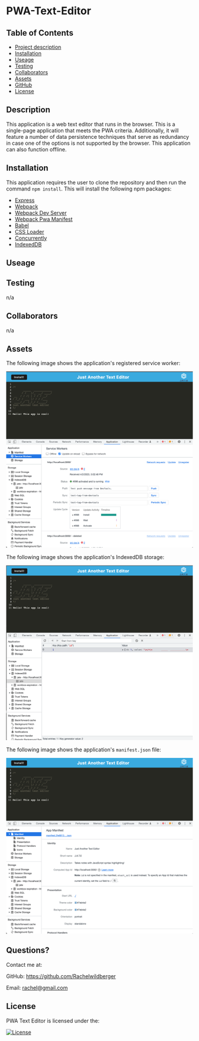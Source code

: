 # PWA-Text-Editor

  ## Table of Contents
  - [Project description](#description)
  - [Installation](#installation)
  - [Useage](#useage)
  - [Testing](#testing)
  - [Collaborators](#collaborators)
  - [Assets](#assets)
  - [GitHub](#github)
  - [License](#license)

  ## Description 
  This application is a web text editor that runs in the browser. This is a single-page application that meets the PWA criteria. Additionally, it will feature a number of data persistence techniques that serve as redundancy in case one of the options is not supported by the browser. This application can also function offline.

  ## Installation
  This application requires the user to clone the repository and then run the command `npm install`. This will install the following npm packages:
  
  - [Express](https://www.npmjs.com/package/express)
  - [Webpack](https://www.npmjs.com/package/webpack)
  - [Webpack Dev Server](https://www.npmjs.com/package/webpack-dev-server)
  - [Webpack Pwa Manifest](https://www.npmjs.com/package/webpack-pwa-manifest)
  - [Babel](https://www.npmjs.com/package/Babel)
  - [CSS Loader](https://www.npmjs.com/package/css-loader)
  - [Concurrently](https://www.npmjs.com/package/concurrently)
  - [IndexedDB](https://www.npmjs.com/package/indexeddb)
  
  ## Useage 

  ## Testing 
  n/a
  
  ## Collaborators 
  n/a
  
  ## Assets 
  The following image shows the application's registered service worker:

  ![Service worker](./assets/text-editor-3.png)

  The following image shows the application's IndexedDB storage:

  ![IndexedDB Stoage](./assets/text-editor-1.png)


The following image shows the application's `manifest.json` file:

  ![Manifest](./assets/text-editor-2.png)

  ## Questions?
  Contact me at:

  GitHub: https://github.com/Rachelwildberger

  Email: rachel@gmail.com
  
  ## License 
  PWA Text Editor is licensed under the: 
  
  [![License](https://img.shields.io/badge/license-MIT-blue)](https://opensource.org/license/mit/)